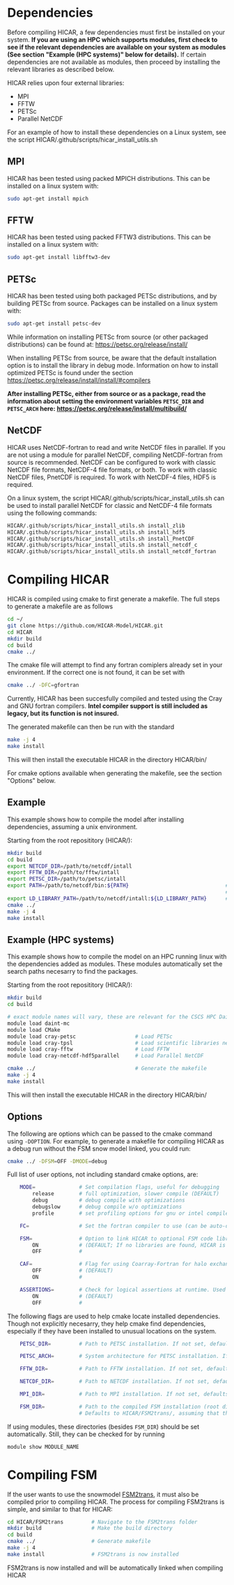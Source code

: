 
# Dependencies

Before compiling HICAR, a few dependencies must first be installed on your system. **If you are using an HPC which supports modules, first check to see if the relevant dependencies are available on your system as modules (See section "Example (HPC systems)" below for details).** If certain dependencies are not available as modules, then proceed by installing the relevant libraries as described below.

HICAR relies upon four external libraries:

- MPI
- FFTW
- PETSc
- Parallel NetCDF

For an example of how to install these dependencies on a Linux system, see the script HICAR/.github/scripts/hicar_install_utils.sh

## MPI

HICAR has been tested using packed MPICH distributions. This can be installed on a linux system with:

```bash
sudo apt-get install mpich
```

## FFTW

HICAR has been tested using packed FFTW3 distributions. This can be installed on a linux system with:

```bash
sudo apt-get install libfftw3-dev
```

## PETSc

HICAR has been tested using both packaged PETSc distributions, and by building PETSc from source. Packages can be installed on a linux system with:

```bash
sudo apt-get install petsc-dev
```

While information on installing PETSc from source (or other packaged distributions) can be found at: <https://petsc.org/release/install/>

When installing PETSc from source, be aware that the default installation option is to install the library in debug mode. Information on how to install optimized PETSc is found under the section <https://petsc.org/release/install/install/#compilers>

**After installing PETSc, either from source or as a package, read the information about setting the environment variables `PETSC_DIR` and `PETSC_ARCH` here: <https://petsc.org/release/install/multibuild/>**

## NetCDF

HICAR uses NetCDF-fortran to read and write NetCDF files in parallel. If you are not using a module for parallel NetCDF, compiling NetCDF-fortran from source is recommended. NetCDF can be configured to work with classic NetCDF file formats, NetCDF-4 file formats, or both. To work with classic NetCDF files, PnetCDF is required. To work with NetCDF-4 files, HDF5 is required.

On a linux system, the script HICAR/.github/scripts/hicar_install_utils.sh can be used to install parallel NetCDF for classic and NetCDF-4 file formats using the following commands:

```bash
HICAR/.github/scripts/hicar_install_utils.sh install_zlib
HICAR/.github/scripts/hicar_install_utils.sh install_hdf5
HICAR/.github/scripts/hicar_install_utils.sh install_PnetCDF
HICAR/.github/scripts/hicar_install_utils.sh install_netcdf_c
HICAR/.github/scripts/hicar_install_utils.sh install_netcdf_fortran
```

# Compiling HICAR

HICAR is compiled using cmake to first generate a makefile. The full steps to generate a makefile are as follows

```bash
cd ~/
git clone https://github.com/HICAR-Model/HICAR.git
cd HICAR
mkdir build
cd build
cmake ../
```

The cmake file will attempt to find any fortran comiplers already set in your environment. If the correct one is not found, it can be set with

```bash
cmake ../ -DFC=gfortran
```

Currently, HICAR has been succesfully compiled and tested using the Cray and GNU fortran compilers. **Intel compiler support is still included as legacy, but its function is not insured.**

The generated makefile can then be run with the standard

```bash
make -j 4
make install
```

This will then install the executable HICAR in the directory HICAR/bin/

For cmake options available when generating the makefile, see the section "Options" below.

## Example

This example shows how to compile the model after installing dependencies, assuming a unix environment.

Starting from the root reposititory (HICAR/):

```bash
mkdir build
cd build
export NETCDF_DIR=/path/to/netcdf/intall
export FFTW_DIR=/path/to/fftw/intall
export PETSC_DIR=/path/to/petsc/intall
export PATH=/path/to/netcdf/bin:${PATH}                               # This line is needed to find the nc-config command installed with NetCDF, which
                                                                      # is used to determine the correct libraries to link to.
export LD_LIBRARY_PATH=/path/to/netcdf/intall:${LD_LIBRARY_PATH}      # This line is quite important when NetCDF has been manually installed and linked
cmake ../
make -j 4
make install
```

## Example (HPC systems)

This example shows how to compile the model on an HPC running linux with the dependencies added as modules.
These modules automatically set the search paths necesarry to find the packages.

Starting from the root reposititory (HICAR/):

```bash
mkdir build
cd build

# exact module names will vary, these are relevant for the CSCS HPC Daint
module load daint-mc                     
module load CMake
module load cray-petsc                   # Load PETSc
module load cray-tpsl                    # Load scientific libraries needed for PETSc
module load cray-fftw                    # Load FFTW
module load cray-netcdf-hdf5parallel     # Load Parallel NetCDF

cmake ../                                # Generate the makefile
make -j 4                                
make install
```

This will then install the executable HICAR in the directory HICAR/bin/

## Options

The following are options which can be passed to the cmake command using `-DOPTION`. For example, to generate a makefile for compiling HICAR as a debug run without the FSM snow model linked, you could run:

```bash
cmake ../ -DFSM=OFF -DMODE=debug
```

Full list of user options, not including standard cmake options, are:

```bash
    MODE=              # Set compilation flags, useful for debugging
        release        # full optimization, slower compile (DEFAULT)
        debug          # debug compile with optimizations
        debugslow      # debug compile w/o optimizations
        profile        # set profiling options for gnu or intel compilers

    FC=                # Set the fortran compiler to use (can be auto-detected for most cases)

    FSM=               # Option to link HICAR to optional FSM code libraries compiled separately
        ON             # (DEFAULT; If no libraries are found, HICAR is not linked to FSM)
        OFF            #

    CAF=               # Flag for using Coarray-Fortran for halo exchanges if compiling using the cray fortran compiler
        OFF            # (DEFAULT)
        ON             #

    ASSERTIONS=        # Check for logical assertions at runtime. Used sparingly, little effect.
        ON             # (DEFAULT)
        OFF            #
```

The following flags are used to help cmake locate installed dependencies. Though not explicitly necesarry, they help cmake find dependencies, especially if they have been installed to unusual locations on the system.

```bash
    PETSC_DIR=         # Path to PETSC installation. If not set, defaults to environment variable, if set

    PETSC_ARCH=        # System architecture for PETSC installation. If not set, defaults to environment variable, if set

    FFTW_DIR=          # Path to FFTW installation. If not set, defaults to environment variable, if set

    NETCDF_DIR=        # Path to NETCDF installation. If not set, defaults to environment variable, if set

    MPI_DIR=           # Path to MPI installation. If not set, defaults to environment variable, if set

    FSM_DIR=           # Path to the compiled FSM installation (root directory of the lib and build directories)
                       # Defaults to HICAR/FSM2trans/, assuming that the cmake routine for FSM2trans has been run without modification
```

 If using modules, these directories (besides `FSM_DIR`) should be set automatically. Still, they can be checked for by running

```bash
module show MODULE_NAME
```

# Compiling FSM

If the user wants to use the snowmodel [FSM2trans](https://egusphere.copernicus.org/preprints/2023/egusphere-2023-2071/), it must also be compiled prior to compiling HICAR. The process for compiling FSM2trans is simple, and similar to that for HICAR:

```bash
cd HICAR/FSM2trans         # Navigate to the FSM2trans folder
mkdir build                # Make the build directory
cd build
cmake ../                  # Generate makefile
make -j 4
make install               # FSM2trans is now installed
```

FSM2trans is now installed and will be automatically linked when compiling HICAR
